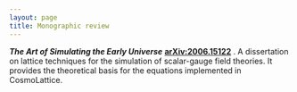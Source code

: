 ```yaml
---
layout: page
title: Monographic review
---
```


***The Art of Simulating the Early Universe*** **[arXiv:2006.15122](https://arxiv.org/pdf/2006.15122.pdf)** .
A dissertation on lattice techniques for the simulation of scalar-gauge field theories.
It provides the theoretical basis for the equations implemented in CosmoLattice.